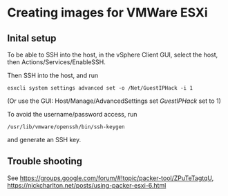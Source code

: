 # Creating images for VMWare ESXi

## Inital setup

To be able to SSH into the host, in the vSphere Client GUI, select the host, then Actions/Services/EnableSSH.

Then SSH into the host, and run

    esxcli system settings advanced set -o /Net/GuestIPHack -i 1

(Or use the GUI: Host/Manage/AdvancedSettings set _GuestIPHack_ set to 1)

To avoid the username/password access, run

    /usr/lib/vmware/openssh/bin/ssh-keygen

and generate an SSH key.

## Trouble shooting

See https://groups.google.com/forum/#!topic/packer-tool/ZPuTeTagtqU, https://nickcharlton.net/posts/using-packer-esxi-6.html

